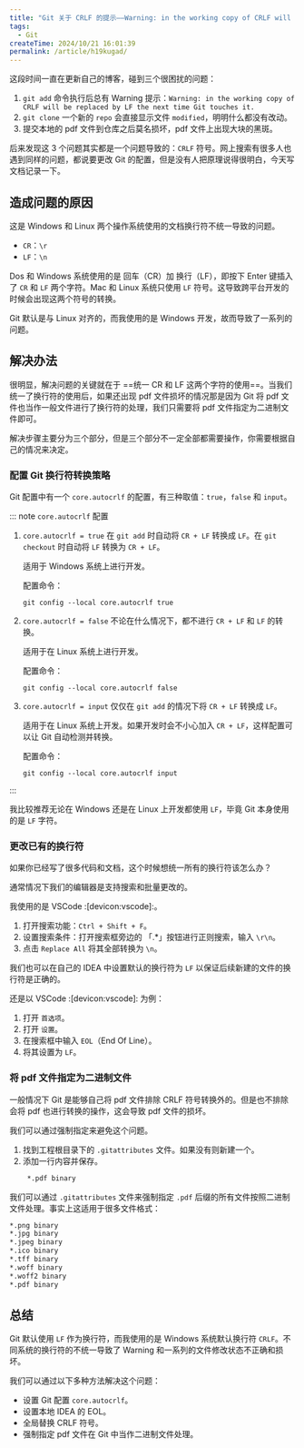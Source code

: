 ```yaml
---
title: "Git 关于 CRLF 的提示——Warning: in the working copy of CRLF will be replaced by LF the next time Git touches it."
tags:
  - Git
createTime: 2024/10/21 16:01:39
permalink: /article/h19kugad/
---
```

这段时间一直在更新自己的博客，碰到三个很困扰的问题：
1. `git add` 命令执行后总有 Warning 提示：`Warning: in the working copy of CRLF will be replaced by LF the next time Git touches it.`
2. `git clone` 一个新的 `repo` 会直接显示文件 `modified`，明明什么都没有改动。
3. 提交本地的 pdf 文件到仓库之后莫名损坏，pdf 文件上出现大块的黑斑。

后来发现这 3 个问题其实都是一个问题导致的：`CRLF` 符号。网上搜索有很多人也遇到同样的问题，都说要更改 Git 的配置，但是没有人把原理说得很明白，今天写文档记录一下。
<!-- more -->

## 造成问题的原因
这是 Windows 和 Linux 两个操作系统使用的文档换行符不统一导致的问题。

- `CR`：`\r`
- `LF`：`\n`

Dos 和 Windows 系统使用的是 回车（CR）加 换行（LF），即按下 Enter 键插入了 `CR` 和 `LF` 两个字符。Mac 和 Linux 系统只使用 `LF` 符号。这导致跨平台开发的时候会出现这两个符号的转换。

Git 默认是与 Linux 对齐的，而我使用的是 Windows 开发，故而导致了一系列的问题。

## 解决办法
很明显，解决问题的关键就在于 ==统一 CR 和 LF 这两个字符的使用==。当我们统一了换行符的使用后，如果还出现 pdf 文件损坏的情况那是因为 Git 将 pdf 文件也当作一般文件进行了换行符的处理，我们只需要将 pdf 文件指定为二进制文件即可。

解决步骤主要分为三个部分，但是三个部分不一定全部都需要操作，你需要根据自己的情况来决定。

### 配置 Git 换行符转换策略
Git 配置中有一个 `core.autocrlf` 的配置，有三种取值：`true`，`false` 和 `input`。

::: note `core.autocrlf` 配置
1. `core.autocrlf = true`
   在 `git add` 时自动将 `CR + LF` 转换成 `LF`。在 `git checkout` 时自动将 `LF` 转换为 `CR + LF`。

   适用于 Windows 系统上进行开发。

   配置命令：
   ``` shell
   git config --local core.autocrlf true
   ```
2. `core.autocrlf = false`
   不论在什么情况下，都不进行 `CR + LF` 和 `LF` 的转换。

   适用于在 Linux 系统上进行开发。

   配置命令：
   ``` shell
   git config --local core.autocrlf false
   ```
3. `core.autocrlf = input`
   仅仅在 `git add` 的情况下将 `CR + LF` 转换成 `LF`。

   适用于在 Linux 系统上开发。如果开发时会不小心加入 `CR + LF`，这样配置可以让 Git 自动检测并转换。

   配置命令：
   ``` shell
   git config --local core.autocrlf input
   ```
:::

我比较推荐无论在 Windows 还是在 Linux 上开发都使用 `LF`，毕竟 Git 本身使用的是 `LF` 字符。

### 更改已有的换行符
如果你已经写了很多代码和文档，这个时候想统一所有的换行符该怎么办？

通常情况下我们的编辑器是支持搜索和批量更改的。

我使用的是 VSCode :[devicon:vscode]:。

1. 打开搜索功能：`Ctrl + Shift + F`。
2. 设置搜索条件：打开搜索框旁边的 「.*」按钮进行正则搜索，输入 `\r\n`。
3. 点击 `Replace All` 将其全部转换为 `\n`。

我们也可以在自己的 IDEA 中设置默认的换行符为 `LF` 以保证后续新建的文件的换行符是正确的。

还是以 VSCode :[devicon:vscode]: 为例：
1. 打开 `首选项`。
2. 打开 `设置`。
3. 在搜索框中输入 `EOL`（End Of Line）。
4. 将其设置为 `LF`。

### 将 pdf 文件指定为二进制文件
一般情况下 Git 是能够自己将 pdf 文件排除 CRLF 符号转换外的。但是也不排除会将 pdf 也进行转换的操作，这会导致 pdf 文件的损坏。

我们可以通过强制指定来避免这个问题。
1. 找到工程根目录下的 `.gitattributes` 文件。如果没有则新建一个。
2. 添加一行内容并保存。
   ``` md
    *.pdf binary
   ```

我们可以通过 `.gitattributes` 文件来强制指定 `.pdf` 后缀的所有文件按照二进制文件处理。事实上这适用于很多文件格式：

``` md
*.png binary
*.jpg binary
*.jpeg binary
*.ico binary
*.tff binary
*.woff binary
*.woff2 binary
*.pdf binary
```

## 总结
Git 默认使用 `LF` 作为换行符，而我使用的是 Windows 系统默认换行符 `CRLF`。不同系统的换行符的不统一导致了 Warning 和一系列的文件修改状态不正确和损坏。

我们可以通过以下多种方法解决这个问题：
- 设置 Git 配置 `core.autocrlf`。
- 设置本地 IDEA 的 EOL。
- 全局替换 CRLF 符号。
- 强制指定 pdf 文件在 Git 中当作二进制文件处理。

